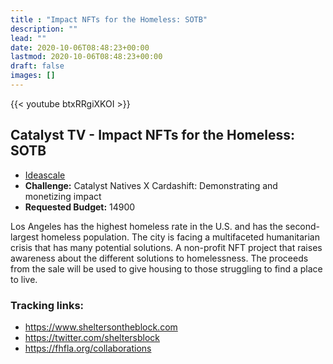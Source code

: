 ```yaml
---
title : "Impact NFTs for the Homeless: SOTB"
description: ""
lead: ""
date: 2020-10-06T08:48:23+00:00
lastmod: 2020-10-06T08:48:23+00:00
draft: false
images: []
---
```


{{<  youtube btxRRgiXKOI >}}

## Catalyst TV - Impact NFTs for the Homeless: SOTB

- [Ideascale](https://cardano.ideascale.com/c/idea/419097)
- **Challenge:** Catalyst Natives X Cardashift: Demonstrating and monetizing impact
- **Requested Budget:** 14900

Los Angeles has the highest homeless rate in the U.S. and has the second-largest homeless population. The city is facing a multifaceted humanitarian crisis that has many potential solutions. A non-profit NFT project that raises awareness about the different solutions to homelessness. The proceeds from the sale will be used to give housing to those struggling to find a place to live.

### Tracking links:

- <https://www.sheltersontheblock.com>
- <https://twitter.com/sheltersblock>
- <https://fhfla.org/collaborations>

